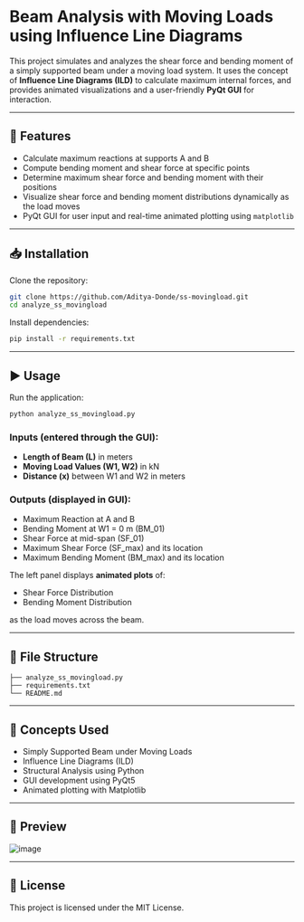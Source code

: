 # Beam Analysis with Moving Loads using Influence Line Diagrams

This project simulates and analyzes the shear force and bending moment of a simply supported beam under a moving load system. It uses the concept of **Influence Line Diagrams (ILD)** to calculate maximum internal forces, and provides animated visualizations and a user-friendly **PyQt GUI** for interaction.

---

## 🚀 Features

- Calculate maximum reactions at supports A and B
- Compute bending moment and shear force at specific points
- Determine maximum shear force and bending moment with their positions
- Visualize shear force and bending moment distributions dynamically as the load moves
- PyQt GUI for user input and real-time animated plotting using `matplotlib`

---

## 📥 Installation

Clone the repository:

```bash
git clone https://github.com/Aditya-Donde/ss-movingload.git
cd analyze_ss_movingload
```

Install dependencies:

```bash
pip install -r requirements.txt
```

---

## ▶️ Usage

Run the application:

```bash
python analyze_ss_movingload.py
```

### Inputs (entered through the GUI):
- **Length of Beam (L)** in meters
- **Moving Load Values (W1, W2)** in kN
- **Distance (x)** between W1 and W2 in meters

### Outputs (displayed in GUI):
- Maximum Reaction at A and B
- Bending Moment at W1 = 0 m (BM_01)
- Shear Force at mid-span (SF_01)
- Maximum Shear Force (SF_max) and its location
- Maximum Bending Moment (BM_max) and its location

The left panel displays **animated plots** of:
- Shear Force Distribution
- Bending Moment Distribution

as the load moves across the beam.

---

## 📁 File Structure

```
├── analyze_ss_movingload.py       
├── requirements.txt         
└── README.md                
```

---

## 🧠 Concepts Used

- Simply Supported Beam under Moving Loads
- Influence Line Diagrams (ILD)
- Structural Analysis using Python
- GUI development using PyQt5
- Animated plotting with Matplotlib

---

## 📸 Preview


![image](https://github.com/user-attachments/assets/555fa7df-3a0a-4744-bf06-06bd747a5c1c)

---

## 📄 License

This project is licensed under the MIT License.
